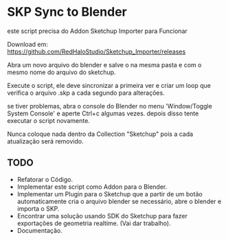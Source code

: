 # SKP Sync to Blender


este script precisa do Addon Sketchup Importer para Funcionar

Download em: https://github.com/RedHaloStudio/Sketchup_Importer/releases



Abra um novo arquivo do blender e salve o na mesma pasta e com o mesmo nome do arquivo do sketchup.

Execute o script, ele deve sincronizar a primeira ver e criar um loop que verifica o arquivo .skp a cada segundo para alterações.

se tiver problemas, abra o console do Blender no menu 'Window/Toggle System Console' e aperte Ctrl+c algumas vezes. depois disso tente executar o script novamente.

Nunca coloque nada dentro da Collection "Sketchup" pois a cada atualização será removido.

## TODO

- Refatorar o Código.
- Implementar este script como Addon para o Blender.
- Implementar um Plugin para o Sketchup que a partir de um botão automaticamente cria o arquivo blender se necessário, abre o blender e importa o SKP.
- Encontrar uma solução usando SDK do Sketchup para fazer exportações de geometria realtime. (Vai dar trabalho).
- Documentação.